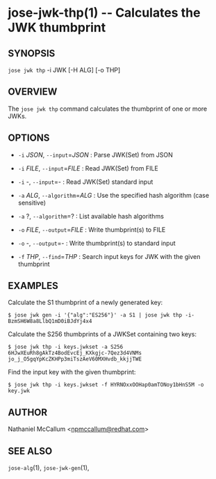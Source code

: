 jose-jwk-thp(1) -- Calculates the JWK thumbprint
================================================

## SYNOPSIS

`jose jwk thp` -i JWK [-H ALG] [-o THP]

## OVERVIEW

The `jose jwk thp` command calculates the thumbprint of one or more JWKs.

## OPTIONS

* `-i` _JSON_, `--input`=_JSON_ :
  Parse JWK(Set) from JSON

* `-i` _FILE_, `--input`=_FILE_ :
  Read JWK(Set) from FILE

* `-i` -, `--input`=- :
  Read JWK(Set) standard input

* `-a` _ALG_, `--algorithm`=_ALG_ :
  Use the specified hash algorithm (case sensitive)

* `-a` ?, `--algorithm`=? :
  List available hash algorithms

* `-o` _FILE_, `--output`=_FILE_ :
  Write thumbprint(s) to FILE

* `-o` -, `--output`=- :
  Write thumbprint(s) to standard input

* `-f` _THP_, `--find`=_THP_ :
  Search input keys for JWK with the given thumbprint

## EXAMPLES

Calculate the S1 thumbprint of a newly generated key:

    $ jose jwk gen -i '{"alg":"ES256"}' -a S1 | jose jwk thp -i-
    BzmSH6W8a8LlbQ1mD0iBJdYj4x4

Calculate the S256 thumbprints of a JWKSet containing two keys:

    $ jose jwk thp -i keys.jwkset -a S256
    6HJwXEuRh8gAkTz4BodEvcEj_KXkgjc-7Qez3d4VNMs
    jo_j_O5gqYpKcZKHPp3miTszAeV60MXHvdb_kkjjTWE

Find the input key with the given thumbprint:

    $ jose jwk thp -i keys.jwkset -f HYRNOxxOOHap0amTONoy1bHnS5M -o key.jwk

## AUTHOR

Nathaniel McCallum &lt;npmccallum@redhat.com&gt;

## SEE ALSO

`jose-alg`(1),
`jose-jwk-gen`(1),
